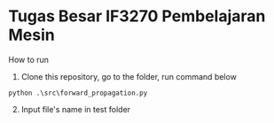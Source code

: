# Tugas Besar IF3270 Pembelajaran Mesin

How to run

1. Clone this repository, go to the folder, run command below
```
python .\src\forward_propagation.py
```
2. Input file's name in test folder
